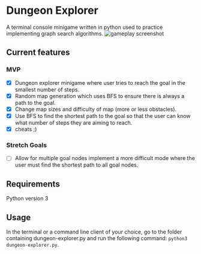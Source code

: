 # Dungeon Explorer
A terminal console minigame written in python used to practice implementing graph search algorithms.
![gameplay screenshot](https://github.com/ConnorSClair/dungeon_explorer/blob/master/screenshot.png "gameplay screenshot")


## Current features
### MVP
- [x] Dungeon explorer minigame where user tries to reach the goal in the smallest number of steps. 
- [x] Random map generation which uses BFS to ensure there is always a path to the goal.
- [x] Change map sizes and difficulty of map (more or less obstacles).
- [x] Use BFS to find the shortest path to the goal so that the user can know what number of steps they are aiming to reach.
- [x] cheats ;)
### Stretch Goals
- [ ] Allow for multiple goal nodes implement a more difficult mode where the user must find the shortest path to all goal nodes.

## Requirements 
Python version 3

## Usage 
In the terminal or a command line client of your choice, go to the folder containing dungeon-explorer.py and run the following command: ```python3 dungeon-explorer.py```.
